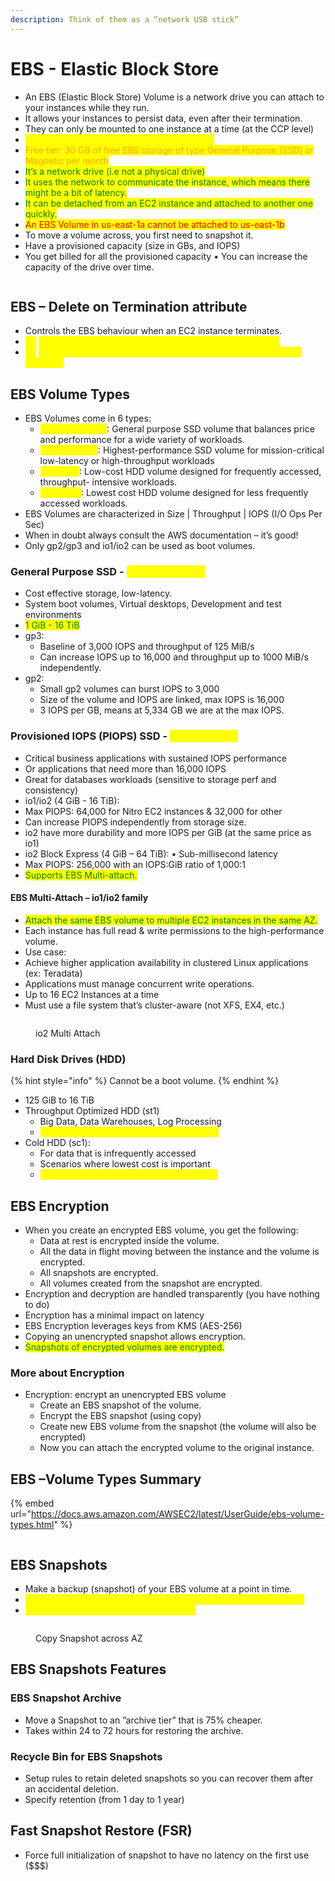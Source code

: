 ```yaml
---
description: Think of them as a “network USB stick”
---
```


# EBS - Elastic Block Store



* An EBS (Elastic Block Store) Volume is a network drive you can attach to your instances while they run.
* It allows your instances to persist data, even after their termination.
* They can only be mounted to one instance at a time (at the CCP level)
* <mark style="color:yellow;">They are bound to a specific availability zone.</mark>
* <mark style="color:orange;">Free tier: 30 GB of free EBS storage of type General Purpose (SSD) or Magnetic per month</mark>
* <mark style="color:green;">It’s a network drive (i.e not a physical drive)</mark>&#x20;
* <mark style="color:green;">It uses the network to communicate the instance, which means there might be a bit of latency.</mark>&#x20;
* <mark style="color:green;">It can be detached from an EC2 instance and attached to another one quickly.</mark>&#x20;
* <mark style="color:red;">An EBS Volume in us-east-1a cannot be attached to us-east-1b</mark>&#x20;
* To move a volume across, you first need to snapshot it.&#x20;
* Have a provisioned capacity (size in GBs, and IOPS)&#x20;
* You get billed for all the provisioned capacity • You can increase the capacity of the drive over time.

<figure><img src="../../.gitbook/assets/image (1) (1).png" alt=""><figcaption></figcaption></figure>

## EBS – Delete on Termination attribute

* Controls the EBS behaviour when an EC2 instance terminates.&#x20;
* <mark style="color:yellow;">By</mark> <mark style="color:yellow;"></mark><mark style="color:yellow;">**default**</mark><mark style="color:yellow;">, the root EBS volume is deleted (attribute enabled)</mark>&#x20;
* <mark style="color:yellow;">By</mark> <mark style="color:yellow;"></mark><mark style="color:yellow;">**default**</mark><mark style="color:yellow;">, any other attached EBS volume is not deleted (attribute disabled)</mark>

## EBS Volume Types

* EBS Volumes come in 6 types:&#x20;
  * <mark style="color:yellow;">gp2 / gp3 (SSD)</mark>: General purpose SSD volume that balances price and performance for a wide variety of workloads.&#x20;
  * <mark style="color:yellow;">io1 / io2 (SSD)</mark>: Highest-performance SSD volume for mission-critical low-latency or high-throughput workloads&#x20;
  * <mark style="color:yellow;">st1 (HDD)</mark>: Low-cost HDD volume designed for frequently accessed, throughput- intensive workloads.&#x20;
  * <mark style="color:yellow;">sc1 (HDD)</mark>: Lowest cost HDD volume designed for less frequently accessed workloads.&#x20;
* EBS Volumes are characterized in Size | Throughput | IOPS (I/O Ops Per Sec)&#x20;
* When in doubt always consult the AWS documentation – it’s good!&#x20;
* Only gp2/gp3 and io1/io2 can be used as boot volumes.

### General Purpose SSD - <mark style="color:yellow;">gp2 / gp3 (SSD)</mark>

* Cost effective storage, low-latency.&#x20;
* System boot volumes, Virtual desktops, Development and test environments&#x20;
* <mark style="color:green;">1 GiB - 16 TiB</mark>&#x20;
* gp3:&#x20;
  * Baseline of 3,000 IOPS and throughput of 125 MiB/s&#x20;
  * Can increase IOPS up to 16,000 and throughput up to 1000 MiB/s independently.&#x20;
* gp2:&#x20;
  * Small gp2 volumes can burst IOPS to 3,000&#x20;
  * Size of the volume and IOPS are linked, max IOPS is 16,000&#x20;
  * 3 IOPS per GB, means at 5,334 GB we are at the max IOPS.

### Provisioned IOPS (PIOPS) SSD - <mark style="color:yellow;">io1 / io2 (SSD)</mark>

* Critical business applications with sustained IOPS performance&#x20;
* Or applications that need more than 16,000 IOPS&#x20;
* Great for databases workloads (sensitive to storage perf and consistency)&#x20;
* io1/io2 (4 GiB - 16 TiB):&#x20;
* Max PIOPS: 64,000 for Nitro EC2 instances & 32,000 for other&#x20;
* Can increase PIOPS independently from storage size.&#x20;
* io2 have more durability and more IOPS per GiB (at the same price as io1)&#x20;
* io2 Block Express (4 GiB – 64 TiB): • Sub-millisecond latency&#x20;
* Max PIOPS: 256,000 with an IOPS:GiB ratio of 1,000:1&#x20;
* <mark style="color:green;">Supports EBS Multi-attach.</mark>

#### EBS Multi-Attach – io1/io2 family

* <mark style="color:green;">Attach the same EBS volume to multiple EC2 instances in the same AZ.</mark>&#x20;
* Each instance has full read & write permissions to the high-performance volume.&#x20;
* Use case:&#x20;
* Achieve higher application availability in clustered Linux applications (ex: Teradata)&#x20;
* Applications must manage concurrent write operations.&#x20;
* Up to 16 EC2 Instances at a time&#x20;
*   Must use a file system that’s cluster-aware (not XFS, EX4, etc.)



<figure><img src="../../.gitbook/assets/image (6) (1).png" alt=""><figcaption><p>io2 Multi Attach</p></figcaption></figure>

### Hard Disk Drives (HDD)

{% hint style="info" %}
Cannot be a boot volume.
{% endhint %}

* 125 GiB to 16 TiB&#x20;
* Throughput Optimized HDD (st1)&#x20;
  * Big Data, Data Warehouses, Log Processing&#x20;
  * <mark style="color:yellow;">Max throughput 500 MiB/s – max IOPS 500</mark>&#x20;
* Cold HDD (sc1):&#x20;
  * For data that is infrequently accessed&#x20;
  * Scenarios where lowest cost is important&#x20;
  * <mark style="color:yellow;">Max throughput 250 MiB/s – max IOPS 250</mark>

## EBS Encryption

* When you create an encrypted EBS volume, you get the following:&#x20;
  * Data at rest is encrypted inside the volume.&#x20;
  * All the data in flight moving between the instance and the volume is encrypted.&#x20;
  * All snapshots are encrypted.&#x20;
  * All volumes created from the snapshot are encrypted.&#x20;
* Encryption and decryption are handled transparently (you have nothing to do)&#x20;
* Encryption has a minimal impact on latency&#x20;
* EBS Encryption leverages keys from KMS (AES-256)&#x20;
* Copying an unencrypted snapshot allows encryption.&#x20;
* <mark style="color:green;">Snapshots of encrypted volumes are encrypted.</mark>

### More about Encryption

* Encryption: encrypt an unencrypted EBS volume
  * Create an EBS snapshot of the volume.&#x20;
  * Encrypt the EBS snapshot (using copy)&#x20;
  * Create new EBS volume from the snapshot (the volume will also be encrypted)&#x20;
  * Now you can attach the encrypted volume to the original instance.

## EBS –Volume Types Summary

{% embed url="https://docs.aws.amazon.com/AWSEC2/latest/UserGuide/ebs-volume-types.html" %}

<figure><img src="../../.gitbook/assets/image (10).png" alt=""><figcaption></figcaption></figure>

## EBS Snapshots

* Make a backup (snapshot) of your EBS volume at a point in time.
* <mark style="color:yellow;">Not necessary to detach volume to do snapshot but recommended.</mark>
* <mark style="color:yellow;">Can copy snapshots across AZ or Region</mark>

<figure><img src="../../.gitbook/assets/image (14).png" alt=""><figcaption><p>Copy Snapshot across AZ</p></figcaption></figure>

## EBS Snapshots Features

### EBS Snapshot Archive

* Move a Snapshot to an ”archive tier” that is 75% cheaper.&#x20;
* Takes within 24 to 72 hours for restoring the archive.

### Recycle Bin for EBS Snapshots

* Setup rules to retain deleted snapshots so you can recover them after an accidental deletion.
* Specify retention (from 1 day to 1 year)

## Fast Snapshot Restore (FSR)

* Force full initialization of snapshot to have no latency on the first use (\$$$)
